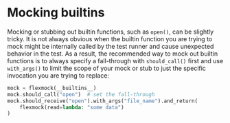 # Mocking builtins

Mocking or stubbing out builtin functions, such as `open()`, can be slightly
tricky. It is not always obvious when the builtin function you are trying to
mock might be internally called by the test runner and cause unexpected behavior
in the test. As a result, the recommended way to mock out builtin functions is
to always specify a fall-through with `should_call()` first and use `with_args()`
to limit the scope of your mock or stub to just the specific invocation you are
trying to replace:

```python
mock = flexmock(__builtins__)
mock.should_call("open")  # set the fall-through
mock.should_receive("open").with_args("file_name").and_return(
    flexmock(read=lambda: "some data")
)
```

